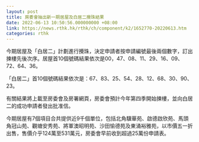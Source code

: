 ```yaml
---
layout: post
title: 房委會抽出新一期居屋及白居二攪珠結果
date: 2022-06-13 10:50:56.000000000 +08:00
link: https://news.rthk.hk/rthk/ch/component/k2/1652770-20220613.htm
categories: rthk
---
```


今期居屋及「白居二」計劃進行攪珠，決定申請者按申請編號最後兩個數字，訂出揀樓先後次序。居屋首10個號碼結果依次是00，47、08、11、29、16、09、72、64、36。

「白居二」首10個號碼結果依次是：67、83、25、54、28、12、68、30、90、23。

有關結果將上載至房委會及房署網頁，房委會預計今年第四季開始揀樓，並向白居二的成功申請者發出批准信。

今期居屋有7個項目合共提供近9千個單位，包括北角驥華苑、啟德啟欣苑、馬頭角冠山苑、觀塘安秀苑、將軍澳昭明苑、沙田愉德苑及東涌裕雅苑，以市價五一折出售，售價介乎124萬至531萬元，房委會早前收到超過25萬份申請表。
